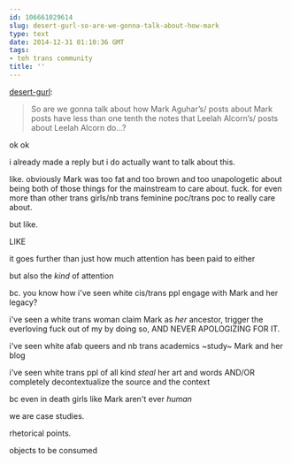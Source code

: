 ```yaml
---
id: 106661029614
slug: desert-gurl-so-are-we-gonna-talk-about-how-mark
type: text
date: 2014-12-31 01:10:36 GMT
tags:
- teh trans community
title: ''
---
```

<p><a href="http://desert-gurl.tumblr.com/post/106659063756" class="tumblr_blog">desert-gurl</a>:</p>

<blockquote><p>So are we gonna talk about how Mark Aguhar&#8217;s/ posts about Mark posts have less than one tenth the notes that Leelah Alcorn&#8217;s/ posts about Leelah Alcorn do&#8230;?</p></blockquote>

ok ok

i already made a reply but i do actually want to talk about this.

like. obviously Mark was too fat and too brown and too unapologetic about being both of those things for the mainstream to care about. fuck. for even more than other trans girls/nb trans feminine poc/trans poc to really care about.

but like.

LIKE

it goes further than just how much attention has been paid to either

but also the _kind_ of attention

bc. you know how i've seen white cis/trans ppl engage with Mark and her legacy?

i've seen a white trans woman claim Mark as _her_ ancestor, trigger the everloving fuck out of my by doing so, AND NEVER APOLOGIZING FOR IT.

i've seen white afab queers and nb trans academics ~study~ Mark and her blog

i've seen white trans ppl of all kind _steal_ her art and words AND/OR completely decontextualize the source and the context

bc even in death girls like Mark aren't ever _human_

we are case studies. 

rhetorical points.

objects to be consumed